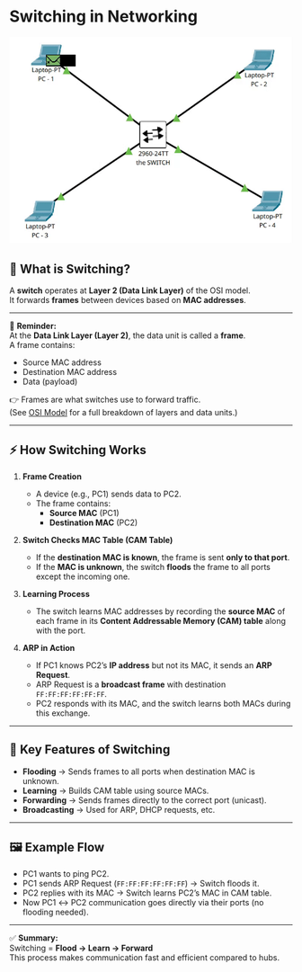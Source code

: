 # Switching in Networking


<img src="./Images/ScreenRecording2025-08-31111855-ezgif.com-video-to-gif-converter.gif" alt="Just Demo Diagram">

## 📌 What is Switching?
A **switch** operates at **Layer 2 (Data Link Layer)** of the OSI model.  
It forwards **frames** between devices based on **MAC addresses**.


---
📌 **Reminder:**  
At the **Data Link Layer (Layer 2)**, the data unit is called a **frame**.  
A frame contains:  
- Source MAC address  
- Destination MAC address  
- Data (payload)  

👉 Frames are what switches use to forward traffic.  
(See [OSI Model](../OSI_Model.md) for a full breakdown of layers and data units.)

---

## ⚡ How Switching Works
1. **Frame Creation**  
   - A device (e.g., PC1) sends data to PC2.  
   - The frame contains:  
     - **Source MAC** (PC1)  
     - **Destination MAC** (PC2)  

2. **Switch Checks MAC Table (CAM Table)**  
   - If the **destination MAC is known**, the frame is sent **only to that port**.  
   - If the **MAC is unknown**, the switch **floods** the frame to all ports except the incoming one.  

3. **Learning Process**  
   - The switch learns MAC addresses by recording the **source MAC** of each frame in its **Content Addressable Memory (CAM) table** along with the port.  

4. **ARP in Action**  
   - If PC1 knows PC2’s **IP address** but not its MAC, it sends an **ARP Request**.  
   - ARP Request is a **broadcast frame** with destination `FF:FF:FF:FF:FF:FF`.  
   - PC2 responds with its MAC, and the switch learns both MACs during this exchange.  

---

## 🔑 Key Features of Switching
- **Flooding** → Sends frames to all ports when destination MAC is unknown.  
- **Learning** → Builds CAM table using source MACs.  
- **Forwarding** → Sends frames directly to the correct port (unicast).  
- **Broadcasting** → Used for ARP, DHCP requests, etc.  

---

## 🖼️ Example Flow
- PC1 wants to ping PC2.  
- PC1 sends ARP Request (`FF:FF:FF:FF:FF:FF`) → Switch floods it.  
- PC2 replies with its MAC → Switch learns PC2’s MAC in CAM table.  
- Now PC1 ↔ PC2 communication goes directly via their ports (no flooding needed).  

---

✅ **Summary:**  
Switching = **Flood → Learn → Forward**  
This process makes communication fast and efficient compared to hubs.
